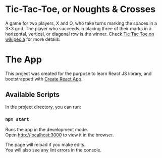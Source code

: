 # Tic-Tac-Toe, or Noughts & Crosses

A game for two players, X and O, who take turns marking the spaces in a 3×3 grid. The player who succeeds in placing three of their marks in a horizontal, vertical, or diagonal row is the winner. Check [Tic Tac Toe on wikipedia](https://en.wikipedia.org/wiki/Tic-tac-toe) for more details.


# The App
This project was created for the purpose to learn React JS library, and bootstrapped with [Create React App](https://github.com/facebook/create-react-app).

  ## Available Scripts

  In the project directory, you can run:

  ### `npm start`

Runs the app in the development mode.<br>
Open [http://localhost:3000](http://localhost:3000) to view it in the browser.

The page will reload if you make edits.<br>
You will also see any lint errors in the console.


